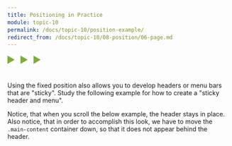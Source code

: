 ```yaml
---
title: Positioning in Practice
module: topic-10
permalink: /docs/topic-10/position-example/
redirect_from: /docs/topic-10/08-position/06-page.md
---
```


<img src="./../../../img/arrow-divider.svg" style="width: 75px; border: none; margin: 0px 0 20px 0" />

Using the fixed position also allows you to develop headers or menu bars that are "sticky". Study the following example for how to create a "sticky header and menu".

Notice, that when you scroll the below example, the header stays in place. Also notice, that in order to accomplish this look, we have to move the `.main-content` container down, so that it does not appear behind the header.

<div class="codepen-embed">
  <p data-height="600" data-theme-id="30567" data-slug-hash="NwdmbR" data-default-tab="result" data-user="Media-Ed-Online" data-embed-version="2" data-pen-title="[Topic-09] Dropdown Menu, Sticky" class="codepen"></p>
</div>
